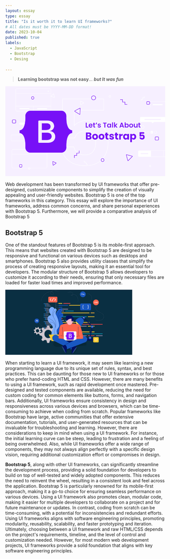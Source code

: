 ```yaml
---
layout: essay
type: essay
title: "Is it worth it to learn UI frameworks?"
# All dates must be YYYY-MM-DD format!
date: 2023-10-04
published: true
labels:
  - JavaScript
  - Bootstrap
  - Desing
 
---
```

> **Learning bootstrap was not easy**... ***but It was fun***

<div class="text-center p-4">
  <img width="600px" class="rounded float-start pe-4" src="../essays/lets-talk-about-bootstrap.png" class="img-thumbnail">
</div>

Web development has been transformed by UI frameworks that offer pre-designed, customizable components to simplify the creation of visually appealing and user-friendly websites. Bootstrap 5 is one of the top frameworks in this category. This essay will explore the importance of UI frameworks, address common concerns, and share personal experiences with Bootstrap 5. Furthermore, we will provide a comparative analysis of Bootstrap 5

## Bootstrap 5

One of the standout features of Bootstrap 5 is its mobile-first approach. This means that websites created with Bootstrap 5 are designed to be responsive and functional on various devices such as desktops and smartphones. Bootstrap 5 also provides utility classes that simplify the process of creating responsive layouts, making it an essential tool for developers. The modular structure of Bootstrap 5 allows developers to customize it according to their needs, ensuring that only necessary files are loaded for faster load times and improved performance.

<div class="text-start p-4">
  <img width="400px" src="../essays/thinkbootstrap.jpg" class="img-thumbnail" >
</div>

When starting to learn a UI framework, it may seem like learning a new programming language due to its unique set of rules, syntax, and best practices. This can be daunting for those new to UI frameworks or for those who prefer hand-coding HTML and CSS. However, there are many benefits to using a UI framework, such as rapid development once mastered. Pre-designed and tested components are available, reducing the need for custom coding for common elements like buttons, forms, and navigation bars. Additionally, UI frameworks ensure consistency in design and responsiveness across various devices and browsers, which can be time-consuming to achieve when coding from scratch. Popular frameworks like Bootstrap have large, active communities that offer extensive documentation, tutorials, and user-generated resources that can be invaluable for troubleshooting and learning. However, there are considerations to keep in mind when using a UI framework. For instance, the initial learning curve can be steep, leading to frustration and a feeling of being overwhelmed. Also, while UI frameworks offer a wide range of components, they may not always align perfectly with a specific design vision, requiring additional customization effort or compromises in design.

**Bootstrap 5**, along with other UI frameworks, can significantly streamline the development process, providing a solid foundation for developers to build on top of well-tested and widely adopted components. This reduces the need to reinvent the wheel, resulting in a consistent look and feel across the application. Bootstrap 5 is particularly renowned for its mobile-first approach, making it a go-to choice for ensuring seamless performance on various devices. Using a UI framework also promotes clean, modular code, making it easier for multiple developers to collaborate on a project and for future maintenance or updates. In contrast, coding from scratch can be time-consuming, with a potential for inconsistencies and redundant efforts. Using UI frameworks aligns with software engineering principles, promoting modularity, reusability, scalability, and faster prototyping and iteration. Ultimately, choosing between a UI framework and raw HTML/CSS depends on the project's requirements, timeline, and the level of control and customization needed. However, for most modern web development projects, UI frameworks provide a solid foundation that aligns with key software engineering principles.
